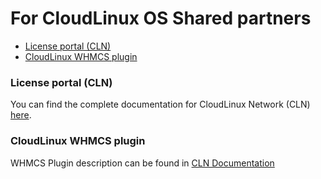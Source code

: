 # For CloudLinux OS Shared partners

* [License portal (CLN)](/for_cloudlinux_partners/#license-portal-cln)
* [CloudLinux WHMCS plugin](/for_cloudlinux_partners/#cloudlinux-whmcs-plugin)

### License portal (CLN)

You can find the complete documentation for <span class="notranslate"> CloudLinux Network (CLN) </span> [here](https://docs.cln.cloudlinux.com/).

### CloudLinux WHMCS plugin

WHMCS Plugin description can be found in [CLN Documentation](https://docs.cln.cloudlinux.com/whmcs_plugin/)